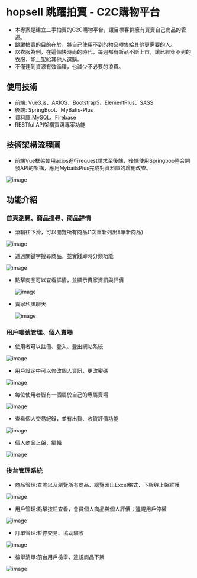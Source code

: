 # hopsell 跳躍拍賣 - C2C購物平台

 * 本專案是建立二手拍賣的C2C購物平台，讓目標客群擁有買賣自己商品的管道。
 * 跳躍拍賣的目的在於，將自己使用不到的物品轉售給其他更需要的人。
 * 以衣服為例，在這個快時尚的時代，每週都有新品不斷上市，讓已經穿不到的衣服，能上架給其他人選購。
 * 不僅達到資源有效循環，也減少不必要的浪費。

## 使用技術

 * 前端: Vue3.js、AXIOS、Bootstrap5、ElementPlus、SASS
 * 後端: SpringBoot、MyBatis-Plus
 * 資料庫:MySQL、Firebase
 * RESTful API架構實踐專案功能

## 技術架構流程圖

 * 前端Vue框架使用axios進行request請求至後端，後端使用Springboo整合開發API的架構，應用MybaitsPlus完成對資料庫的增刪改查。

  ![image](https://i.imgur.com/pocHGFO.png)

## 功能介紹

### 首頁瀏覽、商品搜尋、商品詳情

 * 滾輪往下滑，可以閱覽所有商品(1次重新列出8筆新商品)

  ![image](https://i.imgur.com/esuNtec.png)

 * 透過關鍵字搜尋商品，並實踐即時分類功能

  ![image](https://i.imgur.com/LkwLzgf.png)

 * 點擊商品可以查看詳情，並顯示賣家資訊與評價

   ![image](https://i.imgur.com/GkV2af6.png)

 * 賣家私訊聊天

   ![image](https://i.imgur.com/Gn4qYnJ.png)


### 用戶帳號管理、個人賣場

 * 使用者可以註冊、登入、登出網站系統

  ![image](https://i.imgur.com/86k6Wzn.png)

 * 用戶設定中可以修改個人資訊、更改密碼

  ![image](https://i.imgur.com/03NpMT6.png)

 * 每位使用者皆有一個屬於自己的專屬賣場

  ![image](https://i.imgur.com/rXgdP82.png)

 * 查看個人交易紀錄，並有出貨、收貨評價功能

  ![image](https://i.imgur.com/ZwMTSMN.png)

 * 個人商品上架、編輯

  ![image](https://i.imgur.com/zc0pA34.png)

### 後台管理系統

 * 商品管理:查詢以及瀏覽所有商品、總覽匯出Excel格式、下架與上架維護

  ![image](https://i.imgur.com/9baw8ym.png)

 * 用戶管理:點擊按鈕查看，會員個人商品與個人評價；違規用戶停權

  ![image](https://i.imgur.com/9baw8ym.png)

 * 訂單管理:暫停交易、協助驗收

  ![image](https://i.imgur.com/m5pnjCs.png)

 * 檢舉清單:前台用戶檢舉、違規商品下架

  ![image](https://i.imgur.com/OnXQOJJ.png)


